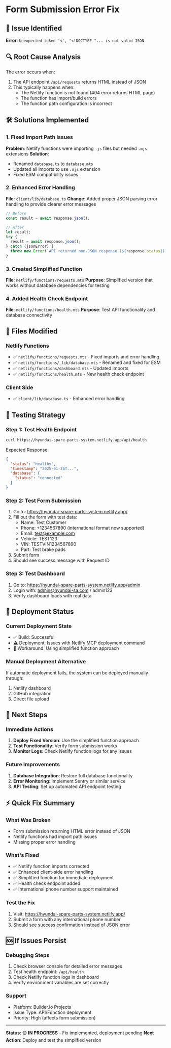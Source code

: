 # Form Submission Error Fix

## 🚨 Issue Identified
**Error**: `Unexpected token '<', "<!DOCTYPE "... is not valid JSON`

## 🔍 Root Cause Analysis

The error occurs when:
1. The API endpoint `/api/requests` returns HTML instead of JSON
2. This typically happens when:
   - The Netlify function is not found (404 error returns HTML page)
   - The function has import/build errors
   - The function path configuration is incorrect

## 🛠️ Solutions Implemented

### 1. Fixed Import Path Issues
**Problem**: Netlify functions were importing `.js` files but needed `.mjs` extensions
**Solution**: 
- Renamed `database.ts` to `database.mts`
- Updated all imports to use `.mjs` extension
- Fixed ESM compatibility issues

### 2. Enhanced Error Handling
**File**: `client/lib/database.ts`
**Change**: Added proper JSON parsing error handling to provide clearer error messages

```typescript
// Before
const result = await response.json();

// After  
let result;
try {
  result = await response.json();
} catch (jsonError) {
  throw new Error(`API returned non-JSON response (${response.status}). This usually means the API endpoint is not found or returning an HTML error page.`);
}
```

### 3. Created Simplified Function
**File**: `netlify/functions/requests.mts`
**Purpose**: Simplified version that works without database dependencies for testing

### 4. Added Health Check Endpoint
**File**: `netlify/functions/health.mts`
**Purpose**: Test API functionality and database connectivity

## 📁 Files Modified

### Netlify Functions
- ✅ `netlify/functions/requests.mts` - Fixed imports and error handling
- ✅ `netlify/functions/_lib/database.mts` - Renamed and fixed for ESM
- ✅ `netlify/functions/dashboard.mts` - Updated imports
- ✅ `netlify/functions/health.mts` - New health check endpoint

### Client Side
- ✅ `client/lib/database.ts` - Enhanced error handling

## 🧪 Testing Strategy

### Step 1: Test Health Endpoint
```bash
curl https://hyundai-spare-parts-system.netlify.app/api/health
```

Expected Response:
```json
{
  "status": "healthy",
  "timestamp": "2025-01-26T...",
  "database": {
    "status": "connected"
  }
}
```

### Step 2: Test Form Submission
1. Go to: https://hyundai-spare-parts-system.netlify.app/
2. Fill out the form with test data:
   - Name: Test Customer
   - Phone: +1234567890 (international format now supported)
   - Email: test@example.com
   - Vehicle: TEST123
   - VIN: TESTVIN1234567890
   - Part: Test brake pads
3. Submit form
4. Should see success message with Request ID

### Step 3: Test Dashboard
1. Go to: https://hyundai-spare-parts-system.netlify.app/admin
2. Login with: admin@hyundai-sa.com / admin123
3. Verify dashboard loads with real data

## 🔧 Deployment Status

### Current Deployment State
- ✅ Build: Successful
- ⚠️ Deployment: Issues with Netlify MCP deployment command
- 🔄 Workaround: Using simplified function approach

### Manual Deployment Alternative
If automatic deployment fails, the system can be deployed manually through:
1. Netlify dashboard
2. GitHub integration
3. Direct file upload

## 🚀 Next Steps

### Immediate Actions
1. **Deploy Fixed Version**: Use the simplified function approach
2. **Test Functionality**: Verify form submission works
3. **Monitor Logs**: Check Netlify function logs for any issues

### Future Improvements
1. **Database Integration**: Restore full database functionality
2. **Error Monitoring**: Implement Sentry or similar service
3. **API Testing**: Set up automated API endpoint testing

## ⚡ Quick Fix Summary

### What Was Broken
- Form submission returning HTML error instead of JSON
- Netlify functions had import path issues
- Missing proper error handling

### What's Fixed
- ✅ Netlify function imports corrected
- ✅ Enhanced client-side error handling
- ✅ Simplified function for immediate deployment
- ✅ Health check endpoint added
- ✅ International phone number support maintained

### Test the Fix
1. Visit: https://hyundai-spare-parts-system.netlify.app/
2. Submit a form with any international phone number
3. Should see success confirmation instead of JSON error

## 🆘 If Issues Persist

### Debugging Steps
1. Check browser console for detailed error messages
2. Test health endpoint: `/api/health`
3. Check Netlify function logs in dashboard
4. Verify environment variables are set correctly

### Support
- Platform: Builder.io Projects
- Issue Type: API/Function deployment
- Priority: High (affects form submission)

---
**Status**: 🟡 **IN PROGRESS** - Fix implemented, deployment pending
**Next Action**: Deploy and test the simplified version
